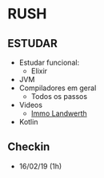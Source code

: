 # RUSH

## ESTUDAR

* Estudar funcional:
    * Elixir
* JVM
* Compiladores em geral
    * Todos os passos
* Videos
    * [Immo Landwerth](https://www.youtube.com/playlist?list=PLRAdsfhKI4OWNOSfS7EUu5GRAVmze1t2y)
* Kotlin



## Checkin

* 16/02/19 (1h)

